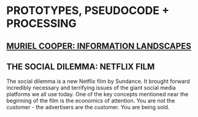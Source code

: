 # PROTOTYPES, PSEUDOCODE + PROCESSING

## [MURIEL COOPER: INFORMATION LANDSCAPES](https://youtu.be/BhrZHkdc2rU)

## THE SOCIAL DILEMMA: NETFLIX FILM

The social dilemma is a new Netflix film by Sundance. It brought forward incredibly necessary and terrifying issues of the giant social media platforms we all use today. One of the key concepts mentioned near the beginning of the film is the economics of attention. You are not the customer - the advertisers are the customer. You are being sold.
